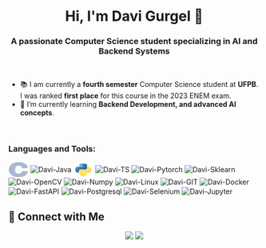 <h1 align="center">Hi, I'm Davi Gurgel 👋</h1>
<h3 align="center">A passionate Computer Science student specializing in AI and Backend Systems</h3>
<br>

- 📚 I am currently a **fourth semester** Computer Science student at **UFPB**. I was ranked **first place** for this course in the 2023 ENEM exam.
- 🌱 I’m currently learning **Backend Development, and advanced AI concepts**.

<div style="display: inline_block"><br>
  <h3 align="left">Languages and Tools:</h3>
  <p align="left">
    <img align="center" alt="Davi-C" height="30" width="40" src="https://raw.githubusercontent.com/devicons/devicon/master/icons/c/c-original.svg">
    <img align="center" alt="Davi-Java" height="30" width="40" src="https://cdn.jsdelivr.net/gh/devicons/devicon@latest/icons/java/java-original.svg">
    <img align="center" alt="Davi-Python" height="30" width="40" src="https://raw.githubusercontent.com/devicons/devicon/master/icons/python/python-original.svg">
    <img align="center" alt="Davi-TS" height="30" width="40" src="https://cdn.jsdelivr.net/gh/devicons/devicon@latest/icons/typescript/typescript-original.svg">
    <img align="center" alt="Davi-Pytorch" height="30" width="40" src="https://cdn.jsdelivr.net/gh/devicons/devicon@latest/icons/pytorch/pytorch-original.svg" />
    <img align="center" alt="Davi-Sklearn" height="30" width="40" src="https://cdn.jsdelivr.net/gh/devicons/devicon@latest/icons/scikitlearn/scikitlearn-original.svg" />
    <img align="center" alt="Davi-OpenCV" height="30" width="40" src="https://cdn.jsdelivr.net/gh/devicons/devicon@latest/icons/opencv/opencv-original.svg" />
    <img align="center" alt="Davi-Numpy" height="30" width="40" src="https://cdn.jsdelivr.net/gh/devicons/devicon@latest/icons/numpy/numpy-original.svg" />
    <img align="center" alt="Davi-Linux" height="30" width="40" src="https://cdn.jsdelivr.net/gh/devicons/devicon@latest/icons/linux/linux-original.svg" />
    <img align="center" alt="Davi-GIT" height="30" width="40" src="https://cdn.jsdelivr.net/gh/devicons/devicon@latest/icons/git/git-original.svg">
    <img align="center" alt="Davi-Docker" height="30" width="40" src="https://cdn.jsdelivr.net/gh/devicons/devicon@latest/icons/docker/docker-plain.svg" />
    <img align="center" alt="Davi-FastAPI" height="30" width="40" src="https://cdn.jsdelivr.net/gh/devicons/devicon@latest/icons/fastapi/fastapi-original.svg" />
    <img align="center" alt="Davi-Postgresql" height="30" width="40" src="https://cdn.jsdelivr.net/gh/devicons/devicon@latest/icons/postgresql/postgresql-original.svg" />
    <img align="center" alt="Davi-Selenium" height="30" width="40" src="https://cdn.jsdelivr.net/gh/devicons/devicon@latest/icons/selenium/selenium-original.svg" />
    <img align="center" alt="Davi-Jupyter" height="30" width="40" src="https://cdn.jsdelivr.net/gh/devicons/devicon@latest/icons/jupyter/jupyter-original-wordmark.svg" /> 
  </p>
</div>


## 🤝 Connect with Me

<p align="center">
  <a href="https://www.linkedin.com/in/davigurgel" target="_blank"><img src="https://img.shields.io/badge/-LinkedIn-%230077B5?style=for-the-badge&logo=linkedin&logoColor=white"></a> 
  <a href="mailto:daviogurgel@gmail.com" target="_blank"><img src="https://img.shields.io/badge/-Gmail-%23333?style=for-the-badge&logo=gmail&logoColor=white"></a>
</p>
